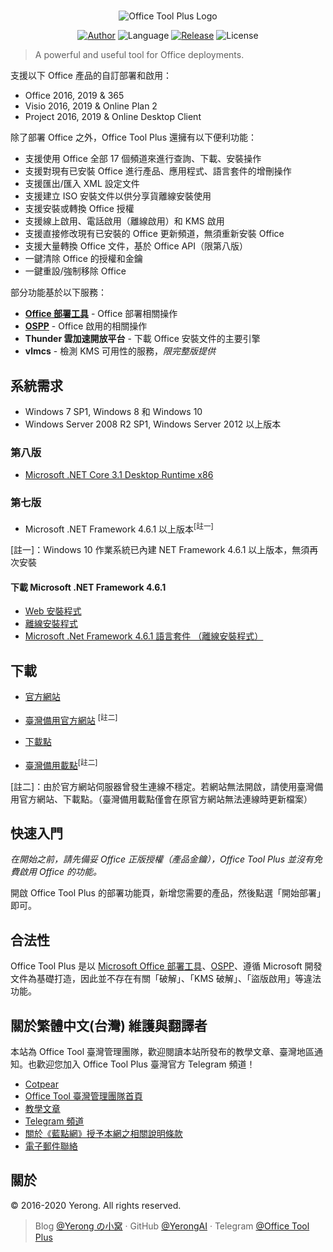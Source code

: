 #

<p align="center">
<img alt="Office Tool Plus Logo" src="https://otp.landian.vip/static/images/logo.png"/>
</p>

<p align="center">
<a href="https://www.coolhub.top/" target="_blank"><img alt="Author" src="https://img.shields.io/badge/Author-Yerong-blue?style=flat-square"/></a>
<img alt="Language" src="https://img.shields.io/badge/Language-C%23-green?style=flat-square"/>
<a href="https://otp.landian.vip/" target="_blank"><img alt="Release" src="https://img.shields.io/github/v/release/YerongAI/Office-Tool?style=flat-square"/></a>
<img alt="License" src="https://img.shields.io/github/license/YerongAI/Office-Tool?style=flat-square"/>
</p>

> A powerful and useful tool for Office deployments.

支援以下 Office 產品的自訂部署和啟用：

- Office 2016, 2019 & 365
- Visio 2016, 2019 & Online Plan 2
- Project 2016, 2019 & Online Desktop Client

除了部署 Office 之外，Office Tool Plus 還擁有以下便利功能：

- 支援使用 Office 全部 17 個頻道來進行查詢、下載、安裝操作
- 支援對現有已安裝 Office 進行產品、應用程式、語言套件的增刪操作
- 支援匯出/匯入 XML 設定文件
- 支援建立 ISO 安裝文件以供分享貨離線安裝使用
- 支援安裝或轉換 Office 授權
- 支援線上啟用、電話啟用（離線啟用）和 KMS 啟用
- 支援直接修改現有已安裝的 Office 更新頻道，無須重新安裝 Office
- 支援大量轉換 Office 文件，基於 Office API（限第八版）
- 一鍵清除 Office 的授權和金鑰
- 一鍵重設/強制移除 Office

部分功能基於以下服務：

- **[Office 部署工具](https://docs.microsoft.com/en-us/deployoffice/overview-office-deployment-tool)** - Office 部署相關操作
- **[OSPP](https://docs.microsoft.com/en-us/DeployOffice/vlactivation/tools-to-manage-volume-activation-of-office)** - Office 啟用的相關操作
- **Thunder 雲加速開放平台** - 下載 Office 安裝文件的主要引擎
- **vlmcs** - 檢測 KMS 可用性的服務，*限完整版提供*

## 系統需求

- Windows 7 SP1, Windows 8 和 Windows 10
- Windows Server 2008 R2 SP1, Windows Server 2012 以上版本

### 第八版

- [Microsoft .NET Core 3.1 Desktop Runtime x86](https://dotnet.microsoft.com/download/dotnet-core/3.1)

### 第七版

- Microsoft .NET Framework 4.6.1 以上版本<sup>[註一]</sup>

[註一]：Windows 10 作業系統已內建 NET Framework 4.6.1 以上版本，無須再次安裝

#### 下載 Microsoft .NET Framework 4.6.1

- [Web 安裝程式](http://go.microsoft.com/fwlink/?LinkId=780597)
- [離線安裝程式](http://go.microsoft.com/fwlink/?LinkId=780601)
- [Microsoft .Net Framework 4.6.1 語言套件 （離線安裝程式）](http://go.microsoft.com/fwlink/?LinkId=780604)

## 下載

- [官方網站](https://otp.landian.vip/)

- [臺灣備用官方網站](https://otp.cotpear.com/zh-tw/) <sup>[註二]</sup>
- [下載點](https://download.coolhub.top/)
- [臺灣備用載點](https://drive.google.com/drive/folders/1G8RP4ZS_npYa7bk7Fb9So7AVRc4Zk3no)<sup>[註二]</sup>

[註二]：由於官方網站伺服器曾發生連線不穩定。若網站無法開啟，請使用臺灣備用官方網站、下載點。（臺灣備用載點僅會在原官方網站無法連線時更新檔案）

## 快速入門

*在開始之前，請先備妥 Office 正版授權（產品金鑰），Office Tool Plus 並沒有免費啟用 Office 的功能。*

開啟 Office Tool Plus 的部署功能頁，新增您需要的產品，然後點選「開始部署」即可。

## 合法性

Office Tool Plus 是以 [Microsoft Office 部署工具](https://docs.microsoft.com/zh-tw/DeployOffice/overview-of-the-office-2016-deployment-tool)、[OSPP](https://docs.microsoft.com/zh-tw/DeployOffice/vlactivation/tools-to-manage-volume-activation-of-office)、遵循 Microsoft 開發文件為基礎打造，因此並不存在有關「破解」、「KMS 破解」、「盜版啟用」等違法功能。

## 關於繁體中文(台灣) 維護與翻譯者

本站為 Office Tool 臺灣管理團隊，歡迎閱讀本站所發布的教學文章、臺灣地區通知。也歡迎您加入 Office Tool Plus 臺灣官方 Telegram 頻道！

- [Cotpear](https://www.cotpear.com)
- [Office Tool 臺灣管理團隊首頁](https://www.cotpear.com/p/office-tool-taiwan-official-website.html)
- [教學文章](https://www.cotpear.com/search/label/Office)
- [Telegram 頻道](https://t.me/ot_channel_tw)
- [關於《藍點網》授予本網之相關說明條款](https://policies.cotpear.com/terms/)
- [電子郵件聯絡](customer@cotpear.com)

## 關於

© 2016-2020 Yerong. All rights reserved.

> Blog [@Yerong の小窝](https://www.coolhub.top/) · GitHub [@YerongAI](https://github.com/YerongAI) · Telegram [@Office Tool Plus](https://t.me/otp_channel)
